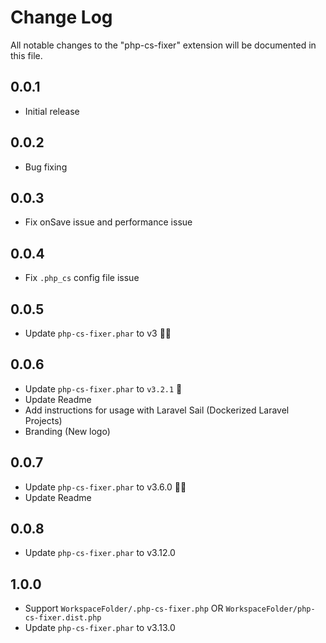 # Change Log

All notable changes to the "php-cs-fixer" extension will be documented in this file.

## 0.0.1

- Initial release

## 0.0.2

- Bug fixing

## 0.0.3

- Fix onSave issue and performance issue

## 0.0.4

- Fix `.php_cs` config file issue

## 0.0.5

- Update `php-cs-fixer.phar` to v3 🤩😎

## 0.0.6

- Update `php-cs-fixer.phar` to `v3.2.1` 🚀
- Update Readme
- Add instructions for usage with Laravel Sail (Dockerized Laravel Projects)
- Branding (New logo)

## 0.0.7

- Update `php-cs-fixer.phar` to v3.6.0 🤩😎
- Update Readme

## 0.0.8

- Update `php-cs-fixer.phar` to v3.12.0

## 1.0.0

- Support `WorkspaceFolder/.php-cs-fixer.php` OR `WorkspaceFolder/php-cs-fixer.dist.php`
- Update `php-cs-fixer.phar` to v3.13.0
